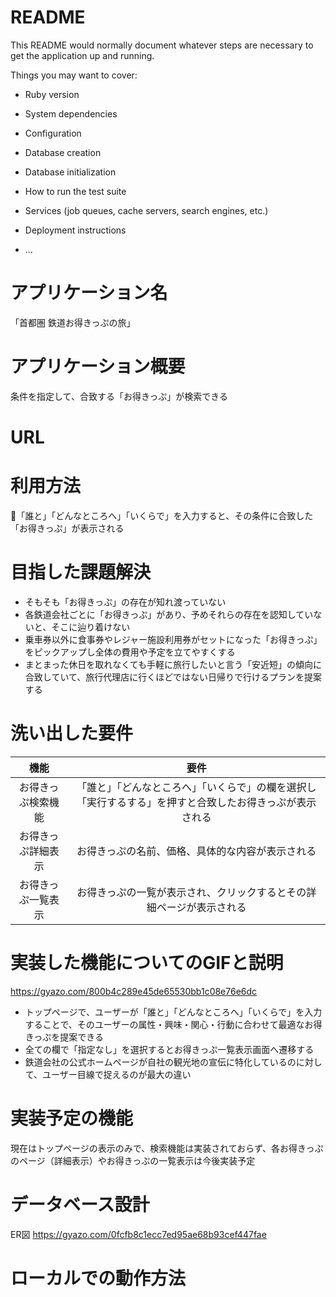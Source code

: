 # README

This README would normally document whatever steps are necessary to get the
application up and running.

Things you may want to cover:

* Ruby version

* System dependencies

* Configuration

* Database creation

* Database initialization

* How to run the test suite

* Services (job queues, cache servers, search engines, etc.)

* Deployment instructions

* ...

# アプリケーション名

 「首都圏 鉄道お得きっぷの旅」

# アプリケーション概要

 条件を指定して、合致する「お得きっぷ」が検索できる

# URL
 

# 利用方法
 
 「誰と」「どんなところへ」「いくらで」を入力すると、その条件に合致した「お得きっぷ」が表示される

# 目指した課題解決
 
* そもそも「お得きっぷ」の存在が知れ渡っていない
* 各鉄道会社ごとに「お得きっぷ」があり、予めそれらの存在を認知していないと、そこに辿り着けない
* 乗車券以外に食事券やレジャー施設利用券がセットになった「お得きっぷ」をピックアップし全体の費用や予定を立てやすくする
* まとまった休日を取れなくても手軽に旅行したいと言う「安近短」の傾向に合致していて、旅行代理店に行くほどではない日帰りで行けるプランを提案する

# 洗い出した要件

| 機能             | 要件                                                                                  |
|:---------------:|:-------------------------------------------------------------------------------------:|
| お得きっぷ検索機能 | 「誰と」「どんなところへ」「いくらで」の欄を選択し「実行するする」を押すと合致したお得きっぷが表示される |
| お得きっぷ詳細表示 | お得きっぷの名前、価格、具体的な内容が表示される                                              |
| お得きっぷ一覧表示 | お得きっぷの一覧が表示され、クリックするとその詳細ページが表示される                             |

# 実装した機能についてのGIFと説明

https://gyazo.com/800b4c289e45de65530bb1c08e76e6dc

* トップページで、ユーザーが「誰と」「どんなところへ」「いくらで」を入力することで、そのユーザーの属性・興味・関心・行動に合わせて最適なお得きっぷを提案できる
* 全ての欄で「指定なし」を選択するとお得きっぷ一覧表示画面へ遷移する
* 鉄道会社の公式ホームページが自社の観光地の宣伝に特化しているのに対して、ユーザー目線で捉えるのが最大の違い

# 実装予定の機能

現在はトップページの表示のみで、検索機能は実装されておらず、各お得きっぷのページ（詳細表示）やお得きっぷの一覧表示は今後実装予定

# データベース設計

ER図
https://gyazo.com/0fcfb8c1ecc7ed95ae68b93cef447fae

# ローカルでの動作方法